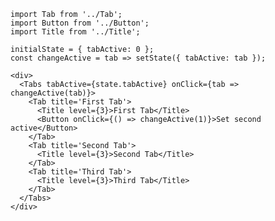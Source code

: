    import Tab from '../Tab';
    import Button from '../Button';
    import Title from '../Title';

    initialState = { tabActive: 0 };
    const changeActive = tab => setState({ tabActive: tab });

    <div>
      <Tabs tabActive={state.tabActive} onClick={tab => changeActive(tab)}>
        <Tab title='First Tab'>
          <Title level={3}>First Tab</Title>
          <Button onClick={() => changeActive(1)}>Set second active</Button>
        </Tab>
        <Tab title='Second Tab'>
          <Title level={3}>Second Tab</Title>
        </Tab>
        <Tab title='Third Tab'>
          <Title level={3}>Third Tab</Title>
        </Tab>
      </Tabs>
    </div>
